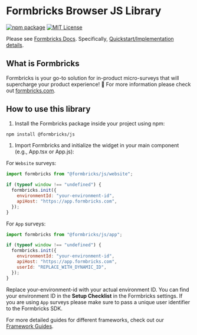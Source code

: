 # Formbricks Browser JS Library

[![npm package](https://img.shields.io/npm/v/@formbricks/js?style=flat-square)](https://www.npmjs.com/package/@formbricks/js)
[![MIT License](https://img.shields.io/badge/License-MIT-red.svg?style=flat-square)](https://opensource.org/licenses/MIT)

Please see [Formbricks Docs](https://formbricks.com/docs).
Specifically, [Quickstart/Implementation details](https://formbricks.com/docs/getting-started/quickstart-in-app-survey).

## What is Formbricks

Formbricks is your go-to solution for in-product micro-surveys that will supercharge your product experience! 🚀 For more information please check out [formbricks.com](https://formbricks.com).

## How to use this library

1. Install the Formbricks package inside your project using npm:

```bash
npm install @formbricks/js
```

1. Import Formbricks and initialize the widget in your main component (e.g., App.tsx or App.js):

For `Website` surveys:

```javascript
import formbricks from "@formbricks/js/website";

if (typeof window !== "undefined") {
  formbricks.init({
    environmentId: "your-environment-id",
    apiHost: "https://app.formbricks.com",
  });
}
```

For `App` surveys:

```javascript
import formbricks from "@formbricks/js/app";

if (typeof window !== "undefined") {
  formbricks.init({
    environmentId: "your-environment-id",
    apiHost: "https://app.formbricks.com",
    userId: "REPLACE_WITH_DYNAMIC_ID",
  });
}
```

Replace your-environment-id with your actual environment ID. You can find your environment ID in the **Setup Checklist** in the Formbricks settings. If you are using `App` surveys please make sure to pass a unique user identifier to the Formbricks SDK.

For more detailed guides for different frameworks, check out our [Framework Guides](https://formbricks.com/docs/getting-started/framework-guides).
